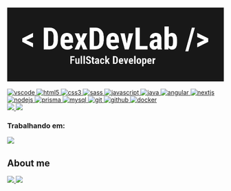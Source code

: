 <body>


<head>
  <link rel="stylesheet" href="styles.css">
</head>


<!-- Banner -->
<div id="banner">

[![banner](./src/img/banner.png)](https://github.com/DexDevLab)


</div>

<!-- Dev Icons Session -->
<div id="icons-div">

<!-- Reference Hyperlink -->
   <a href="https://code.visualstudio.com/">
<!-- Dev Icon and Alt -->
      <img id="icons" src="https://cdn.jsdelivr.net/gh/devicons/devicon/icons/vscode/vscode-original.svg" alt="vscode" />
   </a>

   <a href="https://developer.mozilla.org/pt-BR/docs/Web/HTML">
      <img id="icons" src="https://cdn.jsdelivr.net/gh/devicons/devicon/icons/html5/html5-plain.svg" alt="html5"/>
   </a>

   <a href="https://developer.mozilla.org/pt-BR/docs/Web/CSS">
      <img id="icons" src="https://cdn.jsdelivr.net/gh/devicons/devicon/icons/css3/css3-plain.svg" alt="css3"/>
   </a>
   
   <a href="https://sass-lang.com">
      <img id="icons" src="https://simpleicons.org/icons/sass.svg" alt="sass"/>
   </a>

   <a href="https://developer.mozilla.org/en-US/docs/Web/JavaScript">
      <img id="icons" src="https://cdn.jsdelivr.net/gh/devicons/devicon/icons/javascript/javascript-original.svg" alt="javascript"/>
   </a>

  <a href="https://www.java.com">
      <img id="icons" src="https://www.svgrepo.com/show/184143/java.svg" alt="java"/>
   </a>

   <a href="https://angular.io">
      <img id="icons" src="https://simpleicons.org/icons/angular.svg" alt="angular"/>
   </a>

   <a href="https://nextjs.org/">
      <img id="icons" src="https://cdn.jsdelivr.net/gh/devicons/devicon/icons/nextjs/nextjs-line.svg" alt="nextjs"/>
   </a>

   <a href="https://nodejs.org">
      <img id="icons" src="https://cdn.jsdelivr.net/gh/devicons/devicon/icons/nodejs/nodejs-original.svg" alt="nodejs"/>
   </a>

   <a href="https://www.prisma.io">
      <img id="icons" src="https://simpleicons.org/icons/prisma.svg" alt="prisma"/>
   </a>

   <a href="https://www.mysql.com">
      <img id="icons" src="https://www.svgrepo.com/show/342053/mysql.svg" alt="mysql"/>
   </a>

   <a href="https://git-scm.com/">
      <img id="icons" src="https://cdn.jsdelivr.net/gh/devicons/devicon/icons/git/git-original.svg" alt="git"/>
   </a>

   <a href="https://github.com">
      <img id="icons" src="https://simpleicons.org/icons/github.svg" alt="github"/>
   </a>
   
   <a href="https://www.docker.com">
    <img id="icons" src="https://simpleicons.org/icons/docker.svg" alt="docker"/>
</a>

</div>

<!-- GitHub Widgets -->
<div id="div-github">
  <a href="https://github.com/dexdevlab">
    <img
    height="180em"
    src="https://github-readme-stats.vercel.app/api?username=dexdevlab&show_icons=true&include_all_commits=true&count_private=true&theme=tokyonight"/>
  </a>
  <a href="https://github.com/dexdevlab">
    <img 
      height="180em"
      src="https://github-readme-stats.vercel.app/api/top-langs/?username=dexdevlab&show_icons=true&include_all_commits=true&count_private=true&layout=compact&theme=tokyonight"
    />
  </a>
  <div id="div-working-on">
  <h3>Trabalhando em:</h3>
  <a href="https://github.com/dexdevlab/dcl-auth-api">
    <img id="github-stats-working" height="125em"
      src="https://github-readme-stats.vercel.app/api/pin/?username=dexdevlab&repo=dcl-auth-api&theme=tokyonight">
    </img>
  </a>

  </div>
</div>

<!-- Vercel Trophies -->

<!-- <p align="center">
  <a href="https://github.com/daniel-almeida1989">
    <img
      align="center"
      src="https://github-profile-trophy.vercel.app/?username=daniel-almeida1989&theme=onedark&no-frame=true&row=1&&margin-w=20&no-bg=true"
    />
  </a>
</a>
</p> -->

<h2>About me</h2>

<!-- Social Media Links -->

<div id="div-social">
  <a href="https://instagram.com/ei_dex/">
    <img src="https://img.shields.io/badge/Instagram-1C1C1C?style=for-the-badge&logo=instagram&logoColor=00FFFF" />
  </a>
  <a href="https://www.linkedin.com/in/daniel-augusto-almeida/">
    <img src="https://img.shields.io/badge/LinkedIn-1C1C1C?style=for-the-badge&logo=linkedin&logoColor=00FFFF" />
  </a>
</div>

<!-- Footer -->

<!-- <div id="footer">
<h4>DexDevLab</h4>
<h4>v2.0.2.220127</h4>
</div> -->

</body>

<!-- <style>

body {
  background-color: white;
  background-image: url("./src/img/bg2.jpg");
  background-position: top;
  background-repeat: no-repeat;
  background-size: cover;
}

h2 {
  color: #527dc7;
  font-weight: bold;
  text-align: center;
  color: white;
  margin-top: 5em;
}

h3 {
  color: #527dc7;
  font-weight: bold;
  text-align: center;
}

h4 {
  text-align: center;
  font-size: 0.8em;
  font-weight: bold;
  color: white;
}

#banner {
  text-align: center;
  margin: auto;
  margin-top: 2.5em;
  width: 50%;
}

#icons-div {
  display: flex;
  flex-wrap: nowrap;
  justify-content: center;
  margin: auto;
  margin-top: 3em;
  margin-bottom: 6em;
}

#icons {
  width: 45px;
  height: 45px;
  margin: 0.5em;
}

#div-github {
  display: flex;
  flex-wrap: nowrap;
  justify-content: space-between;
  margin: auto;
  margin-bottom: 3em;
  width: 100%;
}

#div-working-on {
  background-color: #15151f;
  border-radius: 10px;
  border: 2px solid white;
}

#div-social {
  display: flex;
  flex-wrap: nowrap;
  justify-content: space-between;
  margin: auto;
  margin-top: 4em;
  width: 25%;
}

#footer {
  display: flex;
  flex-wrap: nowrap;
  flex-direction: column;
  justify-content: space-between;
  height: 3em;
  margin-top: 13em;
}

</style> -->
